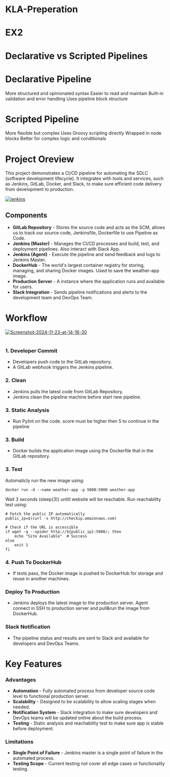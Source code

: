 # KLA-Preperation

# EX2
# Declarative vs Scripted Pipelines
# Declarative Pipeline 
More structured and opinionated syntax
Easier to read and maintain
Built-in validation and error handling
Uses pipeline block structure

# Scripted Pipeline

More flexible but complex
Uses Groovy scripting directly
Wrapped in node blocks
Better for complex logic and conditionals


# Project Oreview

This project demonstrates a CI/CD pipeline for automating the SDLC (software development lifecycle). It integrates with tools and services, such as Jenkins, GitLab, Docker, and Slack, to make sure efficient code delivery from development to production.

<a href='https://postimages.org/' target='_blank'><img src='https://i.postimg.cc/Wz1W5nHy/jenkins.png' border='0' alt='jenkins'/></a>


## Components

* **GitLab Repository** - Stores the source code and acts as the SCM, allows us to track our
 source code, Jenkinsfile, Dockerfile to use Pipeline as Code.
* **Jenkins (Master)** - Manages the CI/CD processes and build, test, and deployment pipelines. 
Also interact with Slack App.
* **Jenkins (Agent)** - Execute the pipeline and send feedback and logs to Jenkins Master.
* **DockerHub** - The world's largest container registry for storing, managing, and sharing Docker images.
 Used to save the weather-app image.
* **Production Server** - A instance where the application runs and available for users.
* **Slack Integration** - Sends pipeline notifications and alerts to the development team and DevOps Team.

# Workflow

<a href='https://postimg.cc/phRq4VwB' target='_blank'><img
 src='https://i.postimg.cc/4dhqKmwj/Screenshot-2024-11-23-at-14-16-30.png' 
 border='0' alt='Screenshot-2024-11-23-at-14-16-30'/></a><br />
<br />

###  1. Developer Commit
* Developers push code to the GitLab repository.
* A GitLab webhook triggers the Jenkins pipeline.


### 2. Clean
* Jenkins pulls the latest code from GitLab Repository.
* Jenkins clean the pipeline machine before start new pipeline.


### 3. Static Analysis
* Run Pylint on the code. score must be higher then 5 to
 continue in the pipeline

### 3. Build
* Docker builds the application image using the Dockerfile that in the GitLab repository.

### 3. Test
Automaticly run the new image using:
```
docker run -d --name weather-app -p 5000:5000 weather-app
```
Wait 3 seconds (sleep(3)) untill website will be reachable.
Run reachability test using:
```
# Fetch the public IP automatically
public_ip=$(curl -s http://checkip.amazonaws.com)

# Check if the URL is accessible
if wget -q --spider http://${public_ip}:5000/; then
    echo "Site Available"  # Success
else
    exit 1
fi
```


### 4. Push To DockerHub
* If tests pass, the Docker image is pushed to DockerHub for storage and reuse in another machines.


### Deploy To Production
* Jenkins deploys the latest image to the production server. Agent connect in SSH to production server and pull&run the image from DockerHub.
   

### Slack Notification
* The pipeline status and results are sent to Slack and available for developers and DevOps Teams.


# Key Features
### Advantages
* **Automation** - Fully automated process from developer source code level to functional production server.
* **Scalability** - Designed to be scalability  to allow scaling stages when needed.
* **Notification System** - Slack integration to make sure developers and DevOps teams will be updated online about the build process.
* **Testing** - Static analysis and reachability test to make sure app is stable before deployment.

### Limitations
* **Single Point of Failure** - Jenkins master is a single point of failure in the automated process.
* **Testing Scope** - Current testing not cover all edge cases or functionality testing.



